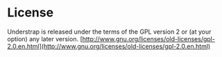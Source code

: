 # License

Understrap is released under the terms of the GPL version 2 or (at your option) any later version. [http://www.gnu.org/licenses/old-licenses/gpl-2.0.en.html](http://www.gnu.org/licenses/old-licenses/gpl-2.0.en.html)

